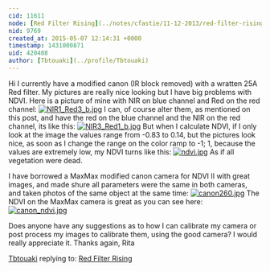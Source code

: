 ```yaml
---
cid: 11611
node: [Red Filter Rising](../notes/cfastie/11-12-2013/red-filter-rising)
nid: 9769
created_at: 2015-05-07 12:14:31 +0000
timestamp: 1431000871
uid: 420408
author: [Tbtouaki](../profile/Tbtouaki)
---
```


Hi
I currently have a modified canon (IR block removed) with a wratten 25A Red filter.
My pictures are really nice looking but I have big problems with NDVI.
Here is a picture of mine with NIR on blue channel and Red on the red channel:
[![NIR1_Red3_b.jpg](https://i.publiclab.org/system/images/photos/000/009/829/medium/NIR1_Red3_b.jpg)](https://i.publiclab.org/system/images/photos/000/009/829/original/NIR1_Red3_b.jpg)
I can, of course alter them, as mentioned on this post, and have the red on the blue channel and the NIR on the red channel, its like this:
[![NIR3_Red1_b.jpg](https://i.publiclab.org/system/images/photos/000/009/830/medium/NIR3_Red1_b.jpg)](https://i.publiclab.org/system/images/photos/000/009/830/original/NIR3_Red1_b.jpg)
But when I calculate NDVI, if I only look at the image the values range from -0.83 to 0.14, but the pictures look nice, as soon as I change the range on the color ramp to -1; 1, because the values are extremely low, my NDVI turns like this:
[![ndvi.jpg](https://i.publiclab.org/system/images/photos/000/009/831/medium/ndvi.jpg)](https://i.publiclab.org/system/images/photos/000/009/831/original/ndvi.jpg)
As if all vegetation were dead.

I have borrowed a MaxMax modified canon camera for NDVI II with great images, and made shure all parameters were the same in both cameras, and taken photos of the same object at the same time:
[![canon260.jpg](https://i.publiclab.org/system/images/photos/000/009/832/medium/canon260.jpg)](https://i.publiclab.org/system/images/photos/000/009/832/original/canon260.jpg)
The NDVI on the MaxMax camera is great as you can see here:
[![canon_ndvi.jpg](https://i.publiclab.org/system/images/photos/000/009/833/medium/canon_ndvi.jpg)](https://i.publiclab.org/system/images/photos/000/009/833/original/canon_ndvi.jpg)

Does anyone have any suggestions as to how I can calibrate my camera or post process my images to calibrate them, using the good camera?
I would really appreciate it.
Thanks again,
Rita

[Tbtouaki](../profile/Tbtouaki) replying to: [Red Filter Rising](../notes/cfastie/11-12-2013/red-filter-rising)

